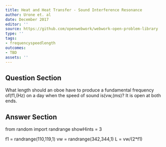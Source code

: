 ```yaml
---
title: Heat and Heat Transfer - Sound Interference Resonance
author: Urone et. al
date: December 2017
editor: ''
source: https://github.com/openwebwork/webwork-open-problem-library
type: ''
tags:
- frequencyspeedlength
outcomes:
- TBD
assets: ''
---
```


## Question Section 

What length should an oboe have to produce a fundamental frequency of(f1,(Hz) on a
day when the speed of sound is(vw,(ms)? It is open at both ends.



## Answer Section

from random import randrange
showHints = 3

f1 = randrange(110,119,1)
vw = randrange(342,344,1)
L = vw/(2*f1)